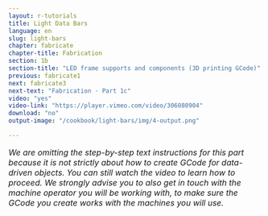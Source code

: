 ```yaml
---
layout: r-tutorials
title: Light Data Bars
language: en
slug: light-bars
chapter: fabricate
chapter-title: Fabrication
section: 1b
section-title: "LED frame supports and components (3D printing GCode)"
previous: fabricate1
next: fabricate3
next-text: "Fabrication · Part 1c"  
video: "yes"
video-link: "https://player.vimeo.com/video/306080904"
download: "no"
output-image: "/cookbook/light-bars/img/4-output.png"

---
```

<p style="font-size:16px">
<em>We are omitting the step-by-step text instructions for this part because it is not strictly about how to create GCode for data-driven objects. You can still watch the video to learn how to proceed. We strongly advise you to also get in touch with the machine operator you will be working with, to make sure the GCode you create works with the machines you will use.</em></p>